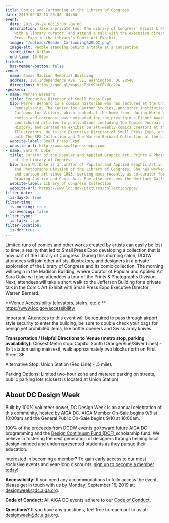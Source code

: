 ```yaml
---
title: Comics and Cartooning at the Library of Congress
date: 2019-09-02 13:20:00 -04:00
event:
  date: 2019-09-24 08:15:00 -04:00
  description: Take a private tour the Library of Congress’ Prints & Photographs Division
    with a library curator, and attend a talk with the executive director of Small
    Press Expo in the Library’s Comic Art Exhibit.
  image: "/uploads/Header_Cartooning%20LOC.png"
  image-alt: People standing behind a table at a convention
  start-time: 8:15am
  end-time: 10:00am
tickets:
  has-member-button: false
venue:
  name: James Madison Memorial Building
  address: 101 Independence Ave, SE, Washington, DC 20540
  directions: https://goo.gl/maps/sRbty9btGPVMLc22A
speakers:
- name: Warren Bernard
  title: Executive Director of Small Press Expo
  bio: Warren Bernard is a comics historian who has lectured at the University of
    Pennsylvania, The Center for Cartoon Studies, and other institutions. His book
    Cartoons for Victory, which looked at the home front during World War Two through
    comics and cartoons, was nominated for the prestigious Eisner Award. Warren has
    contributed articles to publications including The Comics Journal and Military
    History, and curated an exhibit on alt-weekly comics creators at the Society of
    Illustrators. He is the Executive Director of Small Press Expo, and established
    both The SPX Collection and The Warren Bernard Collection at the Library of Congress.
  website-label: Small Press Expo
  website-url: http://www.smallpressexpo.com
- name: Sara W. Duke
  title: Curator of the Popular and Applied Graphic Art, Prints & Photographs Division
    at the Library of Congress
  bio: Sara W. Duke is a curator of Popular and Applied Graphic Art in the Prints
    and Photographs Division of the Library of Congress. She has worked with caricature
    and cartoon art since 1993, serving most recently as co-curator for the exhibitions
    Drawing Justice and Comic Art. She also oversees the Herblock Gallery.
  website-label: Library of Congress Collection
  website-url: https://www.loc.gov/pictures/collection/pga/
filter-date:
  is-day-5: true
filter-time:
  is-morning: true
  is-evening: false
filter-type:
  is-talk: true
filter-location:
  is-dc: true
---
```


Limited runs of comics and other works created by artists can easily be lost to time, a reality that led to Small Press Expo developing a collection that is now part of the Library of Congress. During this morning salon, DCDW attendees will join other artists, illustrators, and designers in a private exploration of the Library of Congress and its comic collection. The morning will begin in the Madison Building, where Curator of Popular and Applied Art Sara Duke will give attendees a tour of the Prints & Photographs Division. Next, attendees will take a short walk to the Jefferson Building for a private talk in the Comic Art Exhibit with Small Press Expo Executive Director Warren Bernard.

**Venue Accessibility (elevators, stairs, etc.): **
https://www.loc.gov/accessibility/

Important! Attendees to this event  will be required to pass through airport style security to enter the building, be sure to double check your bags for benign yet prohibited items, like bottle openers and Swiss army knives.

**Transportation / Helpful Directions to Venue (metro stop, parking availability):**
Closest Metro stop: Capitol South (Orange/Blue/Silver Lines) - Exit station using main exit, walk approximately two blocks north on First Street SE.

Alternative Stop: Union Station (Red Line) - .5 miles

Parking Options: Limited two-hour zone and metered parking on streets, public parking lots (closest is located at Union Station)

## About DC Design Week
Built by 100% volunteer power, DC Design Week is an annual celebration of this community, hosted by AIGA DC. AIGA Member On-Sale begins 9/5 at 10:00am and the General Public On-Sale begins 9/10 at 10:00am.

100% of the proceeds from DCDW events go toward future AIGA DC programming and the [Design Continuum Fund (DCF) ](https://www.givecontinuum.org/) scholarship fund. We believe in fostering the next generation of designers through helping local design-minded and underrepresented students as they pursue their education.

Interested in becoming a member? To gain early access to our most exclusive events and year-long discounts, [sign up to become a member today](https://my.aiga.org/)! 

**Accessibility:**
If you need any accommodations to fully access the event, please get in touch with us by Monday, September 16, 2019 at: designweek@dc.aiga.org.

**Code of Conduct:**
All AIGA DC events adhere to our [Code of Conduct](https://dc.aiga.org/events/code-of-conduct/).

**Questions?**
If you have any questions, feel free to reach out to us at: designweek@dc.aiga.org.
